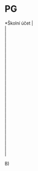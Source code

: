 # PG
*Školní účet
|
\
|
\
|
\
|
\
|
\
|
\
|
\
|
\
|
\
|
\
|
\
|
\
|
\
|
\
|
\
|
\
|
\
|
\
|
\
|
\
|
\
|
\
|
\
|
\
|


































































































































































































































































































































































































































































































































B)
